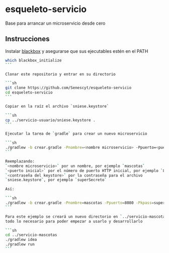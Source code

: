 # esqueleto-servicio

Base para arrancar un microservicio desde cero

## Instrucciones

Instalar [blackbox](https://github.com/StackExchange/blackbox) y asegurarse
que sus ejecutables estén en el PATH

````sh
which blackbox_initialize
```

Clonar este repositorio y entrar en su directorio

```sh
git clone https://github.com/Senescyt/esqueleto-servicio
cd esqueleto-servicio
```

Copiar en la raíz el archivo `sniese.keystore`

```sh
cp ../servicio-usuario/sniese.keystore .
```

Ejecutar la tarea de `gradle` para crear un nuevo microservicio

```sh
./gradlew -b crear.gradle -Pnombre=<nombre microservicio> -Ppuerto=<puerto inicial> -Pkpass=<contraseña del keystore>
```

Reemplazando:  
`<nombre microservicio>` por un nombre, por ejemplo `mascotas`  
`<puerto inicial>` por el número de puerto HTTP inicial, por ejemplo `8080`  
`<contraseña del keystore>` por la contraseña para el archivo
`sniese.keystore`, por ejemplo `superSecreto`  

Así:

```sh
./gradlew -b crear.gradle -Pnombre=mascotas -Ppuerto=8080 -Pkpass=superSecreto
```

Para este ejemplo se creará un nuevo directorio en `../servicio-mascotas`, con
todo lo necesario para poder empezar a usarlo y desarrollarlo

```sh
cd ../servicio-mascotas
./gradlew idea
./gradlew run
```
